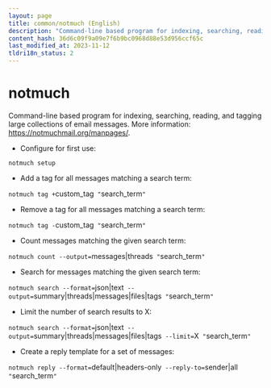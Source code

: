 ```yaml
---
layout: page
title: common/notmuch (English)
description: "Command-line based program for indexing, searching, reading, and tagging large collections of email messages."
content_hash: 36d6c09f9a09e7f6b9bc0968d88e53d956ccf65c
last_modified_at: 2023-11-12
tldri18n_status: 2
---
```

# notmuch

Command-line based program for indexing, searching, reading, and tagging large collections of email messages.
More information: <https://notmuchmail.org/manpages/>.

- Configure for first use:

`notmuch setup`

- Add a tag for all messages matching a search term:

`notmuch tag +`<span class="tldr-var badge badge-pill bg-dark-lm bg-white-dm text-white-lm text-dark-dm font-weight-bold">custom_tag</span>` "`<span class="tldr-var badge badge-pill bg-dark-lm bg-white-dm text-white-lm text-dark-dm font-weight-bold">search_term</span>`"`

- Remove a tag for all messages matching a search term:

`notmuch tag -`<span class="tldr-var badge badge-pill bg-dark-lm bg-white-dm text-white-lm text-dark-dm font-weight-bold">custom_tag</span>` "`<span class="tldr-var badge badge-pill bg-dark-lm bg-white-dm text-white-lm text-dark-dm font-weight-bold">search_term</span>`"`

- Count messages matching the given search term:

`notmuch count --output=`<span class="tldr-var badge badge-pill bg-dark-lm bg-white-dm text-white-lm text-dark-dm font-weight-bold">messages|threads</span>` "`<span class="tldr-var badge badge-pill bg-dark-lm bg-white-dm text-white-lm text-dark-dm font-weight-bold">search_term</span>`"`

- Search for messages matching the given search term:

`notmuch search --format=`<span class="tldr-var badge badge-pill bg-dark-lm bg-white-dm text-white-lm text-dark-dm font-weight-bold">json|text</span>` --output=`<span class="tldr-var badge badge-pill bg-dark-lm bg-white-dm text-white-lm text-dark-dm font-weight-bold">summary|threads|messages|files|tags</span>` "`<span class="tldr-var badge badge-pill bg-dark-lm bg-white-dm text-white-lm text-dark-dm font-weight-bold">search_term</span>`"`

- Limit the number of search results to X:

`notmuch search --format=`<span class="tldr-var badge badge-pill bg-dark-lm bg-white-dm text-white-lm text-dark-dm font-weight-bold">json|text</span>` --output=`<span class="tldr-var badge badge-pill bg-dark-lm bg-white-dm text-white-lm text-dark-dm font-weight-bold">summary|threads|messages|files|tags</span>` --limit=`<span class="tldr-var badge badge-pill bg-dark-lm bg-white-dm text-white-lm text-dark-dm font-weight-bold">X</span>` "`<span class="tldr-var badge badge-pill bg-dark-lm bg-white-dm text-white-lm text-dark-dm font-weight-bold">search_term</span>`"`

- Create a reply template for a set of messages:

`notmuch reply --format=`<span class="tldr-var badge badge-pill bg-dark-lm bg-white-dm text-white-lm text-dark-dm font-weight-bold">default|headers-only</span>` --reply-to=`<span class="tldr-var badge badge-pill bg-dark-lm bg-white-dm text-white-lm text-dark-dm font-weight-bold">sender|all</span>` "`<span class="tldr-var badge badge-pill bg-dark-lm bg-white-dm text-white-lm text-dark-dm font-weight-bold">search_term</span>`"`
